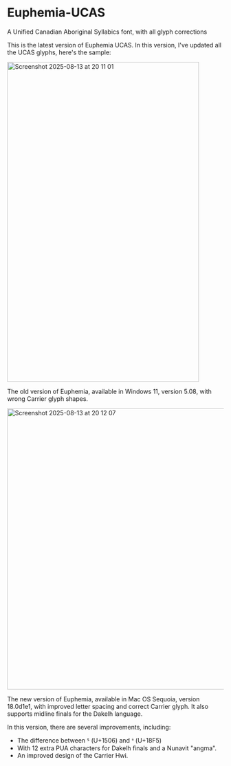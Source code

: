 # Euphemia-UCAS
A Unified Canadian Aboriginal Syllabics font, with all glyph corrections 

This is the latest version of Euphemia UCAS. In this version, I've updated all the UCAS glyphs, here's the sample:

<img width="446" height="744" alt="Screenshot 2025-08-13 at 20 11 01" src="https://github.com/user-attachments/assets/218acd4c-f58d-45d2-8870-eced618ce44a" />

The old version of Euphemia, available in Windows 11, version 5.08, with wrong Carrier glyph shapes.

<img width="591" height="654" alt="Screenshot 2025-08-13 at 20 12 07" src="https://github.com/user-attachments/assets/1a99ef7f-b773-4bae-a8de-e4887ee99725" />

The new version of Euphemia, available in Mac OS Sequoia, version 18.0d1e1, with improved letter spacing and correct Carrier glyph. It also supports midline finals for the Dakelh language.

In this version, there are several improvements, including:
* The difference between ᔆ (U+1506) and ᣵ (U+18F5)
* With 12 extra PUA characters for Dakelh finals and a Nunavit "angma".
* An improved design of the Carrier Hwi.

